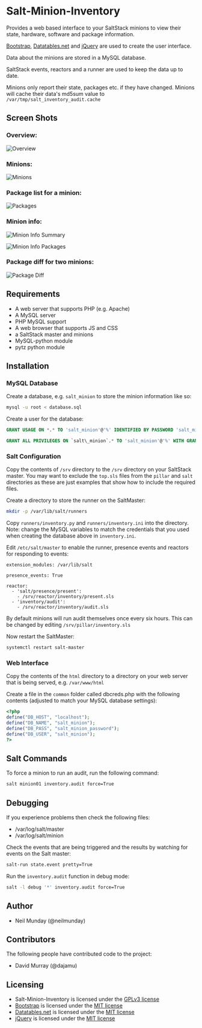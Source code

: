 # Salt-Minion-Inventory

Provides a web based interface to your SaltStack minions to view their state, hardware, software and package information.

[Bootstrap](https://getbootstrap.com), [Datatables.net](https://datatables.net) and [jQuery](https://jquery.com) are used to create the user interface.

Data about the minions are stored in a MySQL database.

SaltStack events, reactors and a runner are used to keep the data up to date.

Minions only report their state, packages etc. if they have changed. Minions will cache their data's md5sum value to `/var/tmp/salt_inventory_audit.cache`

## Screen Shots

### Overview:

![Overview](screenshots/overview.png)

### Minions:

![Minions](screenshots/minions.png)

### Package list for a minion:

![Packages](screenshots/minion-info-packages.png)

### Minion info:

![Minion Info Summary](screenshots/minion-info-summary.png)

![Minion Info Packages](screenshots/minion-info-packages.png)

### Package diff for two minions:

![Package Diff](screenshots/package-diff.png)

## Requirements

* A web server that supports PHP (e.g. Apache)
* A MySQL server
* PHP MySQL support
* A web browser that supports JS and CSS
* a SaltStack master and minions
* MySQL-python module
* pytz python module

## Installation

### MySQL Database

Create a database, e.g. `salt_minion` to store the minion information like so:

```bash
mysql -u root < database.sql
```

Create a user for the database:

```sql
GRANT USAGE ON *.* TO 'salt_minion'@'%' IDENTIFIED BY PASSWORD 'salt_minion_password';

GRANT ALL PRIVILEGES ON `salt\_minion`.* TO 'salt_minion'@'%' WITH GRANT OPTION;
```

### Salt Configuration

Copy the contents of `/srv` directory to the `/srv` directory on your SaltStack master. You may want to exclude the `top.sls` files from the `pillar` and `salt` directories as these are just examples that show how to include the required files.

Create a directory to store the runner on the SaltMaster:

```bash
mkdir -p /var/lib/salt/runners
```

Copy `runners/inventory.py` and `runners/inventory.ini` into the directory. Note: change the MySQL variables to match the credentials that you used when creating the database above in `inventory.ini`.

Edit `/etc/salt/master` to enable the runner, presence events and reactors for responding to events:

```
extension_modules: /var/lib/salt

presence_events: True

reactor:
  - 'salt/presence/present':
    - /srv/reactor/inventory/present.sls
  - 'inventory/audit':
    - /srv/reactor/inventory/audit.sls
```

By default minions will run audit themselves once every six hours. This can be changed by editing `/srv/pillar/inventory.sls`

Now restart the SaltMaster:

```bash
systemctl restart salt-master
```

### Web Interface

Copy the contents of the `html` directory to a directory on your web server that is being served, e.g. `/var/www/html`

Create a file in the `common` folder called dbcreds.php with the following contents (adjusted to match your MySQL database settings):

```php
<?php
define("DB_HOST", "localhost");
define("DB_NAME", "salt_minion");
define("DB_PASS", "salt_minion_password");
define("DB_USER", "salt_minion");
?>
```

## Salt Commands

To force a minion to run an audit, run the following command:

```bash
salt minion01 inventory.audit force=True
```

## Debugging

If you experience problems then check the following files:

* /var/log/salt/master
* /var/log/salt/minion

Check the events that are being triggered and the results by watching for events on the Salt master:

```bash
salt-run state.event pretty=True
```

Run the `inventory.audit` function in debug mode:

```bash
salt -l debug '*' inventory.audit force=True
```

## Author

* Neil Munday (@neilmunday)

## Contributors

The following people have contributed code to the project:

* David Murray (@dajamu)

## Licensing

* Salt-Minion-Inventory is licensed under the [GPLv3 license](https://www.gnu.org/licenses/gpl-3.0.en.html)
* [Bootstrap](https://getbootstrap.com) is licensed under the [MIT license](https://opensource.org/licenses/MIT)
* [Datatables.net](https://datatables.net) is licensed under the [MIT license](https://opensource.org/licenses/MIT)
* [jQuery](https://jquery.com) is licensed under the [MIT license](https://opensource.org/licenses/MIT)
